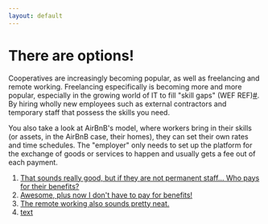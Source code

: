 ```yaml
---
layout: default
---
```


# There are options!

Cooperatives are increasingly becoming popular, as well as freelancing and remote working. Freelancing especifically is becoming more and more popular, especially in the growing world of IT to fill "skill gaps" (WEF REF)[#](https://sararodrig.github.io/workforce-future/references). By hiring wholly new employees such as external contractors and temporary staff that possess the skills you need. 

You also take a look at AirBnB's model, where workers bring in their skills (or assets, in the AirBnB case, their homes), they can set their own rates and time schedules. The "employer" only needs to set up the platform for the exchange of goods or services to happen and usually gets a fee out of each payment.  

1. [That sounds really good, but if they are not permanent staff... Who pays for their benefits?](./scenario-15)
2. [Awesome, plus now I don't have to pay for benefits!](./scenario-16)
3. [The remote working also sounds pretty neat.](./scenario-10)
4. [text](./scenario-12)